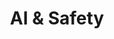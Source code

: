 ---
image: "https://images.unsplash.com/photo-1633265486064-086b219458ec?ixlib=rb-1.2.1&ixid=MnwxMjA3fDB8MHxwaG90by1wYWdlfHx8fGVufDB8fHx8&auto=format&fit=crop&w=1170&q=80"
title: "AI & Safety"
description: "To focus on aspects such as data privacy, security, data consent, data anonymization, adversarial robustness, performance guarantees, model monitoring and maintenance."
label: "Check Features"
link: "#/"
weight: 3

---